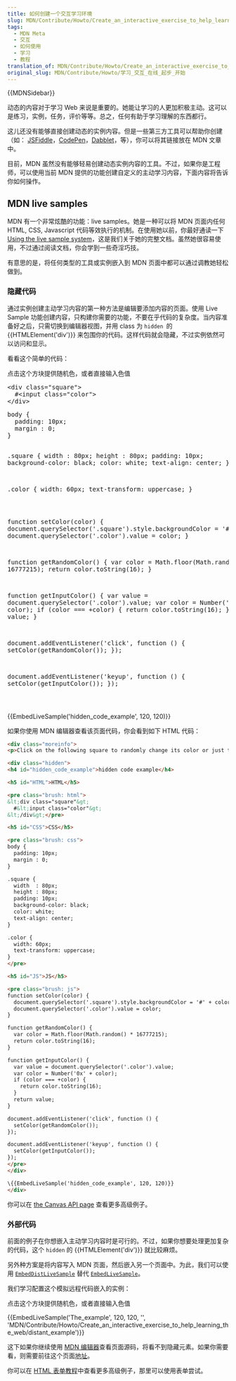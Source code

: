 ```yaml
---
title: 如何创建一个交互学习环境
slug: MDN/Contribute/Howto/Create_an_interactive_exercise_to_help_learning_the_web
tags:
  - MDN Meta
  - 交互
  - 如何使用
  - 学习
  - 教程
translation_of: MDN/Contribute/Howto/Create_an_interactive_exercise_to_help_learning_the_web
original_slug: MDN/Contribute/Howto/学习_交互_在线_起步_开始
---
```

{{MDNSidebar}}

动态的内容对于学习 Web 来说是重要的。她能让学习的人更加积极主动。这可以是练习，实例，任务，评价等等。总之，任何有助于学习理解的东西都行。

这儿还没有能够直接创建动态的实例内容。但是一些第三方工具可以帮助你创建（如： [JSFiddle](https://jsfiddle.net/)，[CodePen](https://codepen.io/)，[Dabblet](http://dabblet.com/)，等），你可以将其链接放在 MDN 文章中。

目前，MDN 虽然没有能够轻易创建动态实例内容的工具。不过，如果你是工程师，可以使用当前 MDN 提供的功能创建自定义的主动学习内容，下面内容将告诉你如何操作。

## MDN live samples

MDN 有一个非常炫酷的功能：live samples。她是一种可以将 MDN 页面内任何 HTML, CSS, Javascript 代码等效执行的机制。在使用她以前，你最好通读一下 [Using the live sample system](/en-US/docs/MDN/Contribute/Editor/Live_samples)，这是我们关于她的完整文档。虽然她很容易使用，不过通过阅读文档，你会学到一些奇淫巧技。

有意思的是，将任何类型的工具或实例嵌入到 MDN 页面中都可以通过调教她轻松做到。

### 隐藏代码

通过实例创建主动学习内容的第一种方法是编辑要添加内容的页面。使用 Live Sample 功能创建内容，只构建你需要的功能，不要在乎代码的复杂度。当内容准备好之后，只需切换到编辑器视图，并用 class 为 `hidden `的 {{HTMLElement('div')}} 来包围你的代码。这样代码就会隐藏，不过实例依然可以访问和显示。

看看这个简单的代码：

点击这个方块提供随机色，或者直接输入色值

<div class="hidden_code_example"><pre class="brush: html hidden">&#x3C;div class="square">
  #&#x3C;input class="color">
&#x3C;/div></pre><pre class="brush: css hidden">body {
  padding: 10px;
  margin : 0;
}

.square {
width : 80px;
height : 80px;
padding: 10px;
background-color: black;
color: white;
text-align: center;
}

.color {
width: 60px;
text-transform: uppercase;
}

</pre><pre class="brush: js hidden">function setColor(color) {
  document.querySelector('.square').style.backgroundColor = '#' + color;
  document.querySelector('.color').value = color;
}

function getRandomColor() {
var color = Math.floor(Math.random() \* 16777215);
return color.toString(16);
}

function getInputColor() {
var value = document.querySelector('.color').value;
var color = Number('0x' + color);
if (color === +color) {
return color.toString(16);
}
return value;
}

document.addEventListener('click', function () {
setColor(getRandomColor());
});

document.addEventListener('keyup', function () {
setColor(getInputColor());
});

</pre></div>

{{EmbedLiveSample('hidden_code_example', 120, 120)}}

如果你使用 MDN 编辑器查看该页面代码，你会看到如下 HTML 代码：

```html
<div class="moreinfo">
<p>Click on the following square to randomly change its color or just type an hexadecimal code color</p>

<div class="hidden">
<h4 id="hidden_code_example">hidden code example</h4>

<h5 id="HTML">HTML</h5>

<pre class="brush: html">
&lt;div class="square"&gt;
  #&lt;input class="color"&gt;
&lt;/div&gt;</pre>

<h5 id="CSS">CSS</h5>

<pre class="brush: css">
body {
  padding: 10px;
  margin : 0;
}

.square {
  width  : 80px;
  height : 80px;
  padding: 10px;
  background-color: black;
  color: white;
  text-align: center;
}

.color {
  width: 60px;
  text-transform: uppercase;
}
</pre>

<h5 id="JS">JS</h5>

<pre class="brush: js">
function setColor(color) {
  document.querySelector('.square').style.backgroundColor = '#' + color;
  document.querySelector('.color').value = color;
}

function getRandomColor() {
  var color = Math.floor(Math.random() * 16777215);
  return color.toString(16);
}

function getInputColor() {
  var value = document.querySelector('.color').value;
  var color = Number('0x' + color);
  if (color === +color) {
    return color.toString(16);
  }
  return value;
}

document.addEventListener('click', function () {
  setColor(getRandomColor());
});

document.addEventListener('keyup', function () {
  setColor(getInputColor());
});
</pre>
</div>

\{{EmbedLiveSample('hidden_code_example', 120, 120)}}
</div>
```

你可以在 [the Canvas API page](/en-US/docs/Web/API/Canvas_API#JavaScript) 查看更多高级例子。

### 外部代码

前面的例子在你想嵌入主动学习内容时是可行的。不过，如果你想要处理更加复杂的代码，这个 `hidden` 的 {{HTMLElement('div')}} 就比较麻烦。

另外种方案是将内容写入 MDN 页面，然后嵌入另一个页面中。为此，我们可以使用 [`EmbedDistLiveSample`](https://github.com/mdn/yari/blob/main/kumascript/macros/EmbedDistLiveSample.ejs) 替代 [`EmbedLiveSample`](https://github.com/mdn/yari/blob/main/kumascript/macros/EmbedLiveSample.ejs)。

我们学习配置这个模拟远程代码嵌入的实例：

点击这个方块提供随机色，或者直接输入色值

{{EmbedLiveSample('The_example', 120, 120, '', 'MDN/Contribute/Howto/Create_an_interactive_exercise_to_help_learning_the_web/distant_example')}}

这下如果你继续使用 [MDN 编辑器](/en-US/docs/MDN/Contribute/Editor/Source_mode)查看页面源码，将看不到隐藏元素。如果你需要看，则需要前往这个页面[地址](/en-US/docs/MDN/Contribute/Howto/Create_an_interactive_exercise_to_help_learning_the_web/distant_example)。

你可以在 [HTML 表单教程](/en-US/docs/Web/Guide/HTML/Forms/How_to_build_custom_form_widgets)中查看更多高级例子，那里可以使用表单尝试。
